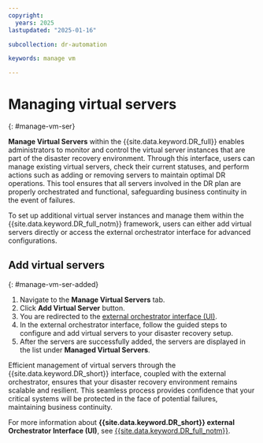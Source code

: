 ```yaml
---
copyright:
  years: 2025
lastupdated: "2025-01-16"

subcollection: dr-automation

keywords: manage vm

---
```


# Managing virtual servers
{: #manage-vm-ser}

**Manage Virtual Servers** within the {{site.data.keyword.DR_full}} enables administrators to monitor and control the virtual server instances that are part of the disaster recovery environment. Through this interface, users can manage existing virtual servers, check their current statuses, and perform actions such as adding or removing servers to maintain optimal DR operations. This tool ensures that all servers involved in the DR plan are properly orchestrated and functional, safeguarding business continuity in the event of failures.

To set up additional virtual server instances and manage them within the {{site.data.keyword.DR_full_notm}} framework, users can either add virtual servers directly or access the external orchestrator interface for advanced configurations.

## Add virtual servers
{: #manage-vm-ser-added}

1. Navigate to the **Manage Virtual Servers** tab.
2. Click **Add Virtual Server** button.
3. You are redirected to the [external orchestrator interface (UI)](https://10.32.150.93:3000/login?byCloud=true).
4. In the external orchestrator interface, follow the guided steps to configure and add virtual servers to your disaster recovery setup.
5. After the servers are successfully added, the servers are displayed in the list under **Managed Virtual Servers**.

Efficient management of virtual servers through the {{site.data.keyword.DR_short}} interface, coupled with the external orchestrator, ensures that your disaster recovery environment remains scalable and resilient. This seamless process provides confidence that your critical systems will be protected in the face of potential failures, maintaining business continuity.

For more information about **{{site.data.keyword.DR_short}} external Orchestrator Interface (UI)**, see [{{site.data.keyword.DR_full_notm}}](https://www.ibm.com/docs/en/vmrmdr).
